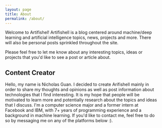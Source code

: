 ```yaml
---
layout: page
title: About
permalink: /about/
---
```


Welcome to Artifishel! Artifishell is a blog centered around machine/deep learning and artificial intelligence topics, news, projects and more. There will also be personal posts sprinkled throughout the site.

Please feel free to let me know about any interesting topics, ideas or projects that you'd like to see a post or article about.

## Content Creator

Hello, my name is Nicholas Guan. I decided to create Arifishell mainly in order to share my thoughts and opinions as well as post information about technologies that I find interesting. It is my hope that people will be motivated to learn more and potentially research about the topics and ideas that I discuss. I'm a computer science major and a former intern at Facebook and IBM, with 7+ years of programming experience and a background in machine learning. If you'd like to contact me, feel free to do so by messaging me on any of the platforms below :).
